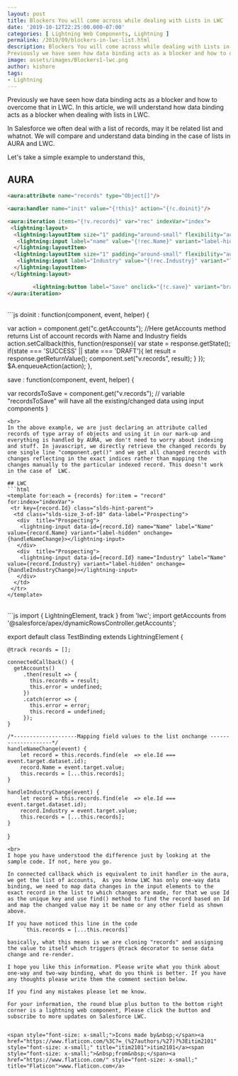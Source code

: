 ```yaml
---
layout: post
title: Blockers You will come across while dealing with Lists in LWC
date: '2019-10-12T22:25:00.000-07:00'
categories: [ Lightning Web Components, Lightning ]
permalink: /2019/09/blockers-in-lwc-list.html
description: Blockers You will come across while dealing with Lists in LWC
Previously we have seen how data binding acts as a blocker and how to overcome that in LWC. In this article, we will understand how data binding acts as a blocker when dealing with lists in LWC.
image: assets/images/Blockers1-lwc.png
author: kishore
tags:
- Lightning
---
```

Previously we have seen how data binding acts as a blocker and how to overcome that in LWC. In this article, we will understand how data binding acts as a blocker when dealing with lists in LWC.

In Salesforce we often deal with a list of records, may it be related list and whatnot. We will compare and understand data binding in the case of lists in AURA and LWC.

Let's take a simple example to understand this,

## AURA
```html
<aura:attribute name="records" type="Object[]"/>

<aura:handler name="init" value="{!this}" action="{!c.doinit}"/>

<aura:iteration items="{!v.records}" var="rec" indexVar="index">
 <lightning:layout>
  <lightning:layoutItem size="1" padding="around-small" flexibility="auto, no-grow">
   <lightning:input label="name" value="{!rec.Name}" variant="label-hidden"/>
  </lightning:layoutItem>
  <lightning:layoutItem size="1" padding="around-small" flexibility="auto, no-grow">
   <lightning:input label="Industry" value="{!rec.Industry}" variant="label-hidden"/>
  </lightning:layoutItem>
 </lightning:layout>

        <lightning:button label="Save" onclick="{!c.save}" variant="brand"/>
</aura:iteration>
```
<br>
```js
doinit : function(component, event, helper) {
 
 var action = component.get("c.getAccounts");
 //Here getAccounts method returns List of account records with Name and Industry fields
 action.setCallback(this, function(response){
  var state = response.getState();
  if(state === 'SUCCESS' || state === 'DRAFT'){
   let result = response.getReturnValue();
   component.set("v.records", result);
  }
 });
 $A.enqueueAction(action);
},

save : function(component, event, helper) {
 
 var recordsToSave  = component.get("v.records");
 // variable "recordsToSave" will have all the existing/changed data using input components
}
```
<br>
In the above example, we are just declaring an attribute called records of type array of objects and using it in our mark-up and everything is handled by AURA, we don't need to worry about indexing and stuff. In javascript, we directly retrieve the changed records by one single line "component.get()" and we get all changed records with changes reflecting in the exact indices rather than mapping the changes manually to the particular indexed record. This doesn't work in the case of  LWC.

## LWC
```html
<template for:each = {records} for:item = "record" for:index="indexVar">
 <tr key={record.Id} class="slds-hint-parent">
  <td class="slds-size_3-of-10" data-label="Prospecting">
   <div  title="Prospecting">
    <lightning-input data-id={record.Id} name="Name" label="Name" value={record.Name} variant="label-hidden" onchange={handleNameChange}></lightning-input>
   </div>
   <div  title="Prospecting">
    <lightning-input data-id={record.Id} name="Industry" label="Name" value={record.Industry} variant="label-hidden" onchange={handleIndustryChange}></lightning-input>
   </div>
  </td>
 </tr>
</template>
```
<br>
```js
import { LightningElement, track } from 'lwc';
import getAccounts from '@salesforce/apex/dynamicRowsController.getAccounts';

export default class TestBinding extends LightningElement {
    
    @track records = [];

    connectedCallback() {
      getAccounts()
         .then(result => {
           this.records = result;
           this.error = undefined;
         })
         .catch(error => {
           this.error = error;
           this.record = undefined;
         });  
    }

    /*--------------------Mapping field values to the list onchange --------------------*/                
    handleNameChange(event) {
        let record = this.records.find(ele  => ele.Id === event.target.dataset.id);
        record.Name = event.target.value;
        this.records = [...this.records];
    }
 
    handleIndustryChange(event) {
        let record = this.records.find(ele  => ele.Id === event.target.dataset.id);
        record.Industry = event.target.value;
        this.records = [...this.records];
    }
}
```
<br>
I hope you have understood the difference just by looking at the sample code. If not, here you go.

In connected callback which is equivalent to init handler in the aura, we get the list of accounts,  As you know LWC has only one-way data binding, we need to map data changes in the input elements to the exact record in the list to which changes are made, for that we use Id as the unique key and use find() method to find the record based on Id and map the changed value may it be name or any other field as shown above.

If you have noticed this line in the code
     `this.records = [...this.records]`

basically, what this means is we are cloning "records" and assigning the value to itself which triggers @track decorator to sense data change and re-render.

I hope you like this information. Please write what you think about one-way and two-way binding, what do you think is better. If you have any thoughts please write them the comment section below.

If you find any mistakes please let me know.

For your information, the round blue plus button to the bottom right corner is a lightning web component, Please click the button and subscribe to more updates on Salesforce LWC.


<span style="font-size: x-small;">Icons made by&nbsp;</span><a href="https://www.flaticon.com/%3C?=_(%27authors/%27)?%3Eitim2101" style="font-size: x-small;" title="itim2101">itim2101</a><span style="font-size: x-small;">&nbsp;from&nbsp;</span><a href="https://www.flaticon.com/" style="font-size: x-small;" title="Flaticon">www.flaticon.com</a>